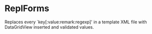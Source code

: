 # ReplForms
Replaces every `key[:value:remark:regexp]' in a template XML file with DataGridView inserted and validated values.
